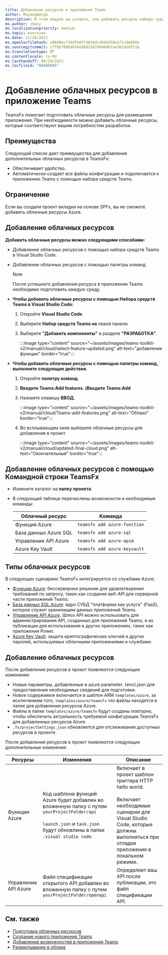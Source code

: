 ```yaml
---
title: Добавление ресурсов в приложения Teams
author: MuyangAmigo
description: В этом модуле вы узнаете, как добавить ресурсы набора средств Teams, преимущества, ограничения и возможности
ms.author: zhany
ms.localizationpriority: medium
ms.topic: overview
ms.date: 11/29/2021
ms.openlocfilehash: a9848ecf16dfb8ff4034dc26dd350ce71c8e656e
ms.sourcegitcommit: c7fbb789b9654e9b8238700460b7ae5b2a58f216
ms.translationtype: MT
ms.contentlocale: ru-RU
ms.lasthandoff: 06/29/2022
ms.locfileid: "66485645"
---
```

# <a name="add-cloud-resources-to-teams-app"></a>Добавление облачных ресурсов в приложение Teams

TeamsFx помогает подготовить облачные ресурсы для размещения приложения. При необходимости можно добавить облачные ресурсы, которые соответствуют вашим потребностям разработки.

## <a name="advantages"></a>Преимущества

Следующий список дает преимущества для добавления дополнительных облачных ресурсов в TeamsFx:

* Обеспечивает удобство.
* Автоматически создает все файлы конфигурации и подключается к приложению Teams с помощью набора средств Teams.

## <a name="limitation"></a>Ограничение

Если вы создали проект вкладки на основе SPFx, вы не сможете добавить облачные ресурсы Azure.

## <a name="add-cloud-resources"></a>Добавление облачных ресурсов

**Добавить облачные ресурсы можно следующими способами:**

* Добавление облачных ресурсов с помощью набора средств Teams в Visual Studio Code.
* Добавление облачных ресурсов с помощью палитры команд.

  > [!NOTE]
  > После успешного добавления ресурса в приложение Teams необходимо подготовить каждую среду.
  
* **Чтобы добавить облачные ресурсы с помощью Набора средств Teams в Visual Studio Code:**

   1. Откройте **Visual Studio Code**.
   1. Выберите **Набор средств Teams на** левой панели.
   1. Выберите **"Добавить компоненты"** в разделе **"РАЗРАБОТКА"**.

        :::image type="content" source="~/assets/images/teams-toolkit-v2/manual/cloud/select-feature-updated.png" alt-text="добавление функции" border="true":::

* **Чтобы добавить облачные ресурсы с помощью палитры команд, выполните следующие действия.**

   1. Откройте **палитру команд**.
   1. **Введите Teams:Add features. (Введите Teams:Add**
   1. Нажмите клавишу **ВВОД**.

        :::image type="content" source="~/assets/images/teams-toolkit-v2/manual/cloud/Teams-add-features.png" alt-text="Облако" border="true":::

   1. Во всплывающем окне выберите облачные ресурсы для добавления в проект.

        :::image type="content" source="~/assets/images/teams-toolkit-v2/manual/cloud/updated-final-cloud.png" alt-text="Окончательный" border="true":::

## <a name="add-cloud-resources-using-teamsfx-cli"></a>Добавление облачных ресурсов с помощью Командной строки TeamsFx

* Измените каталог на **папку проекта**.
* В следующей таблице перечислены возможности и необходимые команды:

  |Облачный ресурс|Команда|
  |---------------|----------|
  | Функция Azure|`teamsfx add azure-function`|
  | База данных Azure SQL|`teamsfx add azure-sql`|
  | Управление API Azure|`teamsfx add azure-apim`|
  | Azure Key Vault|`teamsfx add azure-keyvault`|

## <a name="types-of-cloud-resources"></a>Типы облачных ресурсов

В следующих сценариях TeamsFx интегрируется со службами Azure:

* [Функции Azure](/azure/azure-functions/functions-overview): бессерверное решение для удовлетворения требований по запросу, таких как создание веб-API для серверной части приложений Teams.
* [База данных SQL Azure](/azure/azure-sql/database/sql-database-paas-overview): ядро СУБД "платформа как услуга" (PaaS), которое служит хранилищем данных приложений Teams.
* [Управление API Azure](deploy.md). Шлюз API можно использовать для администрирования API, созданных для приложений Teams, и их публикации для использования в других приложениях, таких как приложения Power.
* [Azure Key Vault](/azure/key-vault/general/overview): защита криптографических ключей и других паролей, используемых облачными приложениями и службами.

## <a name="add-cloud-resources"></a>Добавление облачных ресурсов

После добавления ресурсов в проект появляются следующие изменения:

* Новые параметры, добавленные в azure.parameter. {env}.json для предоставления необходимых сведений для подготовки.
* Новое содержимое включается в шаблон ARM `templates/azure`, за исключением того, `templates/azure/teamsfx` что файлы находятся в папке для добавления ресурсов Azure.
* Файлы в папке `templates/azure/teamsfx` будут созданы повторно, чтобы обеспечить актуальность требуемой конфигурации TeamsFx для добавленных ресурсов Azure.
* `.fx/projectSettings.json` обновляется для отслеживания доступных ресурсов в проекте.

После добавления ресурсов в проект появляются следующие дополнительные изменения:

|Ресурсы|Изменения|Описание|
|---------------|---------------|-----------------------------|
|Функции Azure|Код шаблона функций Azure будет добавлен во вложенную папку с путем `yourProjectFolder/api`</br></br>`launch.json` и `task.json` будут обновлены в папке `.visual studio code`.| Включает в проект шаблон триггера HTTP hello world.</br></br> Включает необходимые сценарии для Visual Studio Code, которые должны выполняться при отладке приложения в локальном режиме.|
|Управление API Azure|Файл спецификации открытого API добавлен во вложенную папку с путем `yourProjectFolder/openapi`|Определяет ваш API после публикации, это файл спецификации API.|

## <a name="see-also"></a>См. также

* [Подготовка облачных ресурсов](provision.md)
* [Создание нового приложения Teams](create-new-project.md)
* [Добавление возможностей в приложения Teams](add-capability.md)
* [Развертывание в облаке](deploy.md)
